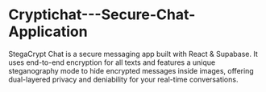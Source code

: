 # Cryptichat---Secure-Chat-Application
StegaCrypt Chat is a secure messaging app built with React &amp; Supabase. It uses end-to-end encryption for all texts and features a unique steganography mode to hide encrypted messages inside images, offering dual-layered privacy and deniability for your real-time conversations.
